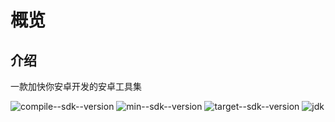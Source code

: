 # 概览

## 介绍

一款加快你安卓开发的安卓工具集

![compile--sdk--version](https://img.shields.io/badge/compile--sdk--version-32-blue) ![min--sdk--version](https://img.shields.io/badge/min%20sdk%20version-23-yellowgreen) ![target--sdk--version](https://img.shields.io/badge/target--sdk--version-32-orange) ![jdk](https://img.shields.io/badge/jdk%20version-11-%2300b894)